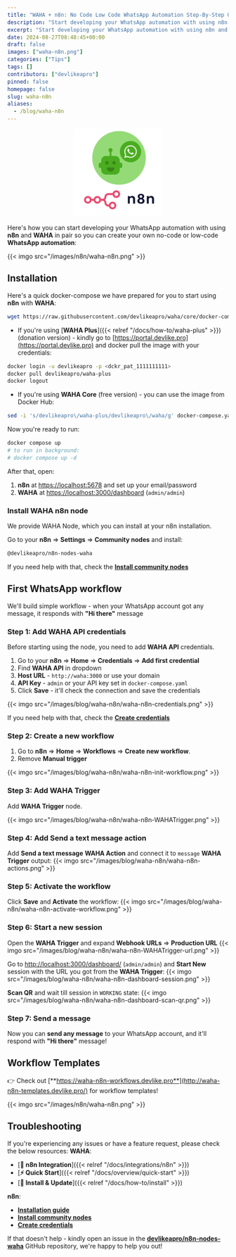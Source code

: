 ```yaml
---
title: "WAHA + n8n: No Code Low Code WhatsApp Automation Step-By-Step Guide"
description: "Start developing your WhatsApp automation with using n8n and WAHA in pair!"
excerpt: "Start developing your WhatsApp automation with using n8n and WAHA in pair!"
date: 2024-08-27T08:48:45+00:00
draft: false
images: ["waha-n8n.png"]
categories: ["Tips"]
tags: []
contributors: ["devlikeapro"]
pinned: false
homepage: false
slug: waha-n8n
aliases:
  - /blog/waha-n8n
---
```


<p align="center">
  <img src="/images/n8n/WAHA+n8n.png" width='200'/>
</p>

Here's how you can start developing your WhatsApp automation with using **n8n** and **WAHA** in pair so you can create
your own no-code or low-code **WhatsApp automation**:

{{< imgo src="/images/n8n/waha-n8n.png" >}}

## Installation

Here's a quick docker-compose we have prepared for you to start using **n8n** with **WAHA**:

```bash
wget https://raw.githubusercontent.com/devlikeapro/waha/core/docker-compose/n8n/docker-compose.yaml
```

- If you're using [**WAHA Plus**]({{< relref "/docs/how-to/waha-plus" >}}) (donation version) - kindly go to
  [https://portal.devlike.pro](https://portal.devlike.pro)
  and docker pull the image with your credentials:

```bash
docker login -u devlikeapro -p <dckr_pat_1111111111>
docker pull devlikeapro/waha-plus
docker logout
```

- If you're using **WAHA Core** (free version) - you can use the image from Docker Hub:

```bash
sed -i 's/devlikeapro\/waha-plus/devlikeapro\/waha/g' docker-compose.yaml
```

Now you're ready to run:

```bash
docker compose up
# to run in background:
# docker compose up -d
```

After that, open:

1. **n8n** at [https://localhost:5678](https://localhost:5678) and set up your email/password
2. **WAHA** at [https://localhost:3000/dashboard](https://localhost:3000/dashboard) (`admin/admin`)

### Install WAHA n8n node

We provide WAHA Node, which you can install at your n8n installation.

Go to your **n8n** => **Settings** => **Community nodes** and install:

```bash
@devlikeapro/n8n-nodes-waha
```

If you need help with that, check the
[**Install community nodes**](https://docs.n8n.io/integrations/community-nodes/installation/gui-install/)

## First WhatsApp workflow

We'll build simple workflow - when your WhatsApp account got any message,
it responds with **"Hi there"** message

### Step 1: Add WAHA API credentials

Before starting using the node, you need to add **WAHA API** credentials.

1. Go to your **n8n** => **Home** => **Credentials** => **Add first credential**
2. Find **WAHA API** in dropdown
3. **Host URL** - `http://waha:3000` or use your domain
4. **API Key** - `admin` or your API key set in `docker-compose.yaml`
5. Click **Save** - it'll check the connection and save the credentials

{{< imgo src="/images/blog/waha-n8n/waha-n8n-credentials.png" >}}

If you need help with that, check the
[**Create credentials**](https://docs.n8n.io/credentials/add-edit-credentials/)

### Step 2: Create a new workflow

1. Go to **n8n** => **Home** => **Workflows** => **Create new workflow**.
2. Remove **Manual trigger**

{{< imgo src="/images/blog/waha-n8n/waha-n8n-init-workflow.png" >}}

### Step 3: Add WAHA Trigger

Add **WAHA Trigger** node.

{{< imgo src="/images/blog/waha-n8n/waha-n8n-WAHATrigger.png" >}}

### Step 4: Add Send a text message action

Add **Send a text message** **WAHA Action** and connect it to `message` **WAHA Trigger** output:
{{< imgo src="/images/blog/waha-n8n/waha-n8n-actions.png" >}}

### Step 5: Activate the workflow

Click **Save** and **Activate** the workflow:
{{< imgo src="/images/blog/waha-n8n/waha-n8n-activate-workflow.png" >}}

### Step 6: Start a new session

Open the **WAHA Trigger** and expand **Webhook URLs** => **Production URL**
{{< imgo src="/images/blog/waha-n8n/waha-n8n-WAHATrigger-url.png" >}}

Go to [http://localhost:3000/dashboard/](http://localhost:3000/dashboard/) (`admin/admin`) and
**Start New** session with the URL you got from the **WAHA Trigger**:
{{< imgo src="/images/blog/waha-n8n/waha-n8n-dashboard-session.png" >}}

**Scan QR** and wait till session in `WORKING` state:
{{< imgo src="/images/blog/waha-n8n/waha-n8n-dashboard-scan-qr.png" >}}

### Step 7: Send a message

Now you can **send any message** to your WhatsApp account, and it'll respond with **"Hi there"** message!

## Workflow Templates

👉 Check out
[**https://waha-n8n-workflows.devlike.pro**](http://waha-n8n-templates.devlike.pro/)
for workflow templates!

{{< imgo src="/images/n8n/waha-n8n.png" >}}

## Troubleshooting

If you're experiencing any issues or have a feature request, please check the below resources:
**WAHA**:

- [**🔌 n8n Integration**]({{< relref "/docs/integrations/n8n" >}})
- [**⚡ Quick Start**]({{< relref "/docs/overview/quick-start" >}})
- [**🔧 Install & Update**]({{< relref "/docs/how-to/install" >}})

**n8n**:

- [**Installation guide**](https://docs.n8n.io/hosting/installation/docker/#starting-n8n)
- [**Install community nodes**](https://docs.n8n.io/integrations/community-nodes/installation/gui-install/)
- [**Create credentials**](https://docs.n8n.io/credentials/add-edit-credentials/)

If that doesn't help - kindly open an issue in the
[**devlikeapro/n8n-nodes-waha**](https://github.com/devlikeapro/n8n-nodes-waha/)
GitHub repository, we're happy to help you out!
